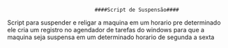                                 ####Script de Suspensão####
Script para suspender e religar a maquina em um horario pre determinado
ele cria um registro no agendador de tarefas do windows para que a maquina seja suspensa em um determinado horario de segunda a sexta
